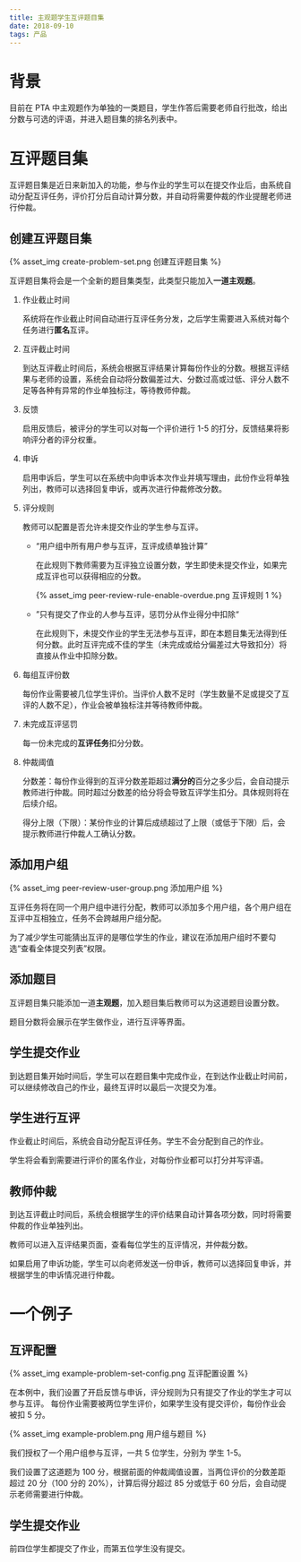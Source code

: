 ```yaml
---
title: 主观题学生互评题目集
date: 2018-09-10
tags: 产品
---
```


# 背景

目前在 PTA 中主观题作为单独的一类题目，学生作答后需要老师自行批改，给出分数与可选的评语，并进入题目集的排名列表中。

# 互评题目集

互评题目集是近日来新加入的功能，参与作业的学生可以在提交作业后，由系统自动分配互评任务，评价打分后自动计算分数，并自动将需要仲裁的作业提醒老师进行仲裁。

## 创建互评题目集

{% asset_img create-problem-set.png 创建互评题目集 %}

互评题目集将会是一个全新的题目集类型，此类型只能加入**一道主观题**。

1. 作业截止时间

    系统将在作业截止时间自动进行互评任务分发，之后学生需要进入系统对每个任务进行**匿名**互评。

1. 互评截止时间

    到达互评截止时间后，系统会根据互评结果计算每份作业的分数。根据互评结果与老师的设置，系统会自动将分数偏差过大、分数过高或过低、评分人数不足等各种有异常的作业单独标注，等待教师仲裁。

1. 反馈

    启用反馈后，被评分的学生可以对每一个评价进行 1-5 的打分，反馈结果将影响评分者的评分权重。

1. 申诉

    启用申诉后，学生可以在系统中向申诉本次作业并填写理由，此份作业将单独列出，教师可以选择回复申诉，或再次进行仲裁修改分数。

1. 评分规则

    教师可以配置是否允许未提交作业的学生参与互评。
    
    * “用户组中所有用户参与互评，互评成绩单独计算”
        
        在此规则下教师需要为互评独立设置分数，学生即使未提交作业，如果完成互评也可以获得相应的分数。

        {% asset_img peer-review-rule-enable-overdue.png 互评规则 1 %}

    * ”只有提交了作业的人参与互评，惩罚分从作业得分中扣除“

        在此规则下，未提交作业的学生无法参与互评，即在本题目集无法得到任何分数。此时互评完成不佳的学生（未完成或给分偏差过大导致扣分）将直接从作业中扣除分数。

1. 每组互评份数

    每份作业需要被几位学生评价。当评价人数不足时（学生数量不足或提交了互评的人数不足），作业会被单独标注并等待教师仲裁。

1. 未完成互评惩罚

    每一份未完成的**互评任务**扣分分数。

1. 仲裁阈值

    分数差：每份作业得到的互评分数差距超过**满分的**百分之多少后，会自动提示教师进行仲裁。同时超过分数差的给分将会导致互评学生扣分。具体规则将在后续介绍。

    得分上限（下限）：某份作业的计算后成绩超过了上限（或低于下限）后，会提示教师进行仲裁人工确认分数。

## 添加用户组

{% asset_img peer-review-user-group.png 添加用户组 %}

互评任务将在同一个用户组中进行分配，教师可以添加多个用户组，各个用户组在互评中互相独立，任务不会跨越用户组分配。

为了减少学生可能猜出互评的是哪位学生的作业，建议在添加用户组时不要勾选“查看全体提交列表”权限。

## 添加题目

互评题目集只能添加一道**主观题**，加入题目集后教师可以为这道题目设置分数。

题目分数将会展示在学生做作业，进行互评等界面。

## 学生提交作业

到达题目集开始时间后，学生可以在题目集中完成作业，在到达作业截止时间前，可以继续修改自己的作业，最终互评时以最后一次提交为准。

## 学生进行互评

作业截止时间后，系统会自动分配互评任务。学生不会分配到自己的作业。

学生将会看到需要进行评价的匿名作业，对每份作业都可以打分并写评语。

## 教师仲裁

到达互评截止时间后，系统会根据学生的评价结果自动计算各项分数，同时将需要仲裁的作业单独列出。

教师可以进入互评结果页面，查看每位学生的互评情况，并仲裁分数。

如果启用了申诉功能，学生可以向老师发送一份申诉，教师可以选择回复申诉，并根据学生的申诉情况进行仲裁。

# 一个例子

## 互评配置

{% asset_img example-problem-set-config.png 互评配置设置 %}

在本例中，我们设置了开启反馈与申诉，评分规则为只有提交了作业的学生才可以参与互评。
每份作业需要被两位学生评价，如果学生没有提交评价，每份作业会被扣 5 分。

{% asset_img example-problem.png 用户组与题目 %}

我们授权了一个用户组参与互评，一共 5 位学生，分别为 学生 1-5。

我们设置了这道题为 100 分，根据前面的仲裁阈值设置，当两位评价的分数差距超过 20 分（100 分的 20%），计算后得分超过 85 分或低于 60 分后，会自动提示老师需要进行仲裁。

## 学生提交作业

前四位学生都提交了作业，而第五位学生没有提交。



